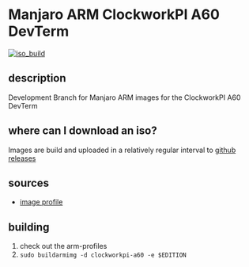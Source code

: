 # Manjaro ARM ClockworkPI A60 DevTerm
[![iso_build](https://github.com/manjaro-arm/clockworkpi-a60-images/workflows/image_build_all/badge.svg)](https://github.com/manjaro-arm/clockworkpi-a60-images/actions)

## description

Development Branch for Manjaro ARM images for the ClockworkPI A60 DevTerm

## where can I download an iso?

Images are build and uploaded in a relatively regular interval to [github releases](https://github.com/manjaro-arm/clockworkpi-a60-images/releases)

## sources

- [image profile](https://github.com/manjaro-pinephone/arm-profiles)

## building

1. check out the arm-profiles
2. `sudo buildarmimg -d clockworkpi-a60 -e $EDITION`
